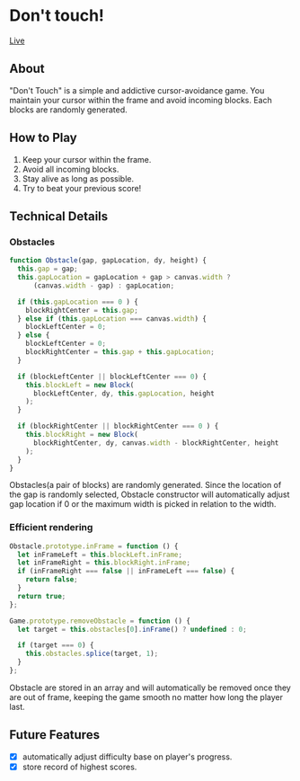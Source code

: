 # Don't touch!
[Live](https://maestromac.github.io/Dont-touch/)

## About

"Don't Touch" is a simple and addictive cursor-avoidance game. You maintain your cursor within the frame and avoid incoming blocks. Each blocks are randomly generated.

## How to Play
1. Keep your cursor within the frame.
2. Avoid all incoming blocks.
3. Stay alive as long as possible.
4. Try to beat your previous score!

## Technical Details

### Obstacles

```JavaScript
function Obstacle(gap, gapLocation, dy, height) {
  this.gap = gap;
  this.gapLocation = gapLocation + gap > canvas.width ?
      (canvas.width - gap) : gapLocation;

  if (this.gapLocation === 0 ) {
    blockRightCenter = this.gap;
  } else if (this.gapLocation === canvas.width) {
    blockLeftCenter = 0;
  } else {
    blockLeftCenter = 0;
    blockRightCenter = this.gap + this.gapLocation;
  }

  if (blockLeftCenter || blockLeftCenter === 0) {
    this.blockLeft = new Block(
      blockLeftCenter, dy, this.gapLocation, height
    );
  }

  if (blockRightCenter || blockRightCenter === 0 ) {
    this.blockRight = new Block(
      blockRightCenter, dy, canvas.width - blockRightCenter, height
    );
  }
}
```
Obstacles(a pair of blocks) are randomly generated. Since the location of the gap is randomly selected, Obstacle constructor will automatically adjust gap location if 0 or the maximum width is picked in relation to the width.

### Efficient rendering

```JavaScript
Obstacle.prototype.inFrame = function () {
  let inFrameLeft = this.blockLeft.inFrame;
  let inFrameRight = this.blockRight.inFrame;
  if (inFrameRight === false || inFrameLeft === false) {
    return false;
  }
  return true;
};

Game.prototype.removeObstacle = function () {
  let target = this.obstacles[0].inFrame() ? undefined : 0;

  if (target === 0) {
    this.obstacles.splice(target, 1);
  }
};
```
Obstacle are stored in an array and will automatically be removed once they are out of frame, keeping the game smooth no matter how long the player last.

## Future Features

- [x] automatically adjust difficulty base on player's progress.
- [x] store record of highest scores.
